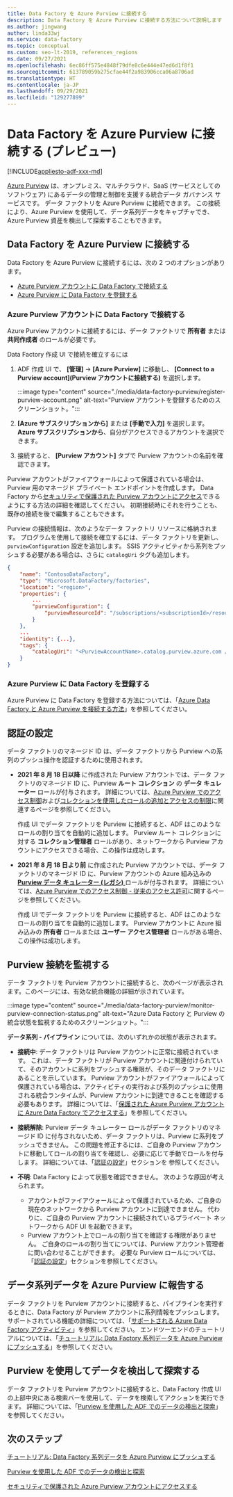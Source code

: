 ```yaml
---
title: Data Factory を Azure Purview に接続する
description: Data Factory を Azure Purview に接続する方法について説明します
ms.author: jingwang
author: linda33wj
ms.service: data-factory
ms.topic: conceptual
ms.custom: seo-lt-2019, references_regions
ms.date: 09/27/2021
ms.openlocfilehash: 6ec86ff575e4848f79dfe8c6e444e47ed6d1f8f1
ms.sourcegitcommit: 613789059b275cfae44f2a983906cca06a8706ad
ms.translationtype: HT
ms.contentlocale: ja-JP
ms.lasthandoff: 09/29/2021
ms.locfileid: "129277899"
---
```

# <a name="connect-data-factory-to-azure-purview-preview"></a>Data Factory を Azure Purview に接続する (プレビュー)

[!INCLUDE[appliesto-adf-xxx-md](includes/appliesto-adf-xxx-md.md)]

[Azure Purview](../purview/overview.md) は、オンプレミス、マルチクラウド、SaaS (サービスとしてのソフトウェア) にあるデータの管理と制御を支援する統合データ ガバナンス サービスです。 データ ファクトリを Azure Purview に接続できます。 この接続により、Azure Purview を使用して、データ系列データをキャプチャでき、Azure Purview 資産を検出して探索することもできます。

## <a name="connect-data-factory-to-azure-purview"></a>Data Factory を Azure Purview に接続する

Data Factory を Azure Purview に接続するには、次の 2 つのオプションがあります。

- [Azure Purview アカウントに Data Factory で接続する](#connect-to-azure-purview-account-in-data-factory)
- [Azure Purview に Data Factory を登録する](#register-data-factory-in-azure-purview)

### <a name="connect-to-azure-purview-account-in-data-factory"></a>Azure Purview アカウントに Data Factory で接続する

Azure Purview アカウントに接続するには、データ ファクトリで **所有者** または **共同作成者** のロールが必要です。

Data Factory 作成 UI で接続を確立するには

1. ADF 作成 UI で、 **[管理]**  ->  **[Azure Purview]** に移動し、 **[Connect to a Purview account]\(Purview アカウントに接続する\)** を選択します。 

    :::image type="content" source="./media/data-factory-purview/register-purview-account.png" alt-text="Purview アカウントを登録するためのスクリーンショット。":::

2. **[Azure サブスクリプションから]** または **[手動で入力]** を選択します。 **Azure サブスクリプションから**、自分がアクセスできるアカウントを選択できます。

3. 接続すると、 **[Purview アカウント]** タブで Purview アカウントの名前を確認できます。

Purview アカウントがファイアウォールによって保護されている場合は、Purview 用のマネージド プライベート エンドポイントを作成します。 Data Factory から[セキュリティで保護された Purview アカウントにアクセス](how-to-access-secured-purview-account.md)できるようにする方法の詳細を確認してください。 初期接続時にそれを行うことも、既存の接続を後で編集することもできます。

Purview の接続情報は、次のようなデータ ファクトリ リソースに格納されます。 プログラムを使用して接続を確立するには、データ ファクトリを更新し、`purviewConfiguration` 設定を追加します。 SSIS アクティビティから系列をプッシュする必要がある場合は、さらに `catalogUri` タグも追加します。

```json
{
    "name": "ContosoDataFactory",
    "type": "Microsoft.DataFactory/factories",
    "location": "<region>",
    "properties": {
        ...
        "purviewConfiguration": {
            "purviewResourceId": "/subscriptions/<subscriptionId>/resourceGroups/<resourceGroupname>/providers/Microsoft.Purview/accounts/<PurviewAccountName>"
        }
    },
    ...
    "identity": {...},
    "tags": {
        "catalogUri": "<PurviewAccountName>.catalog.purview.azure.com //Note: used for SSIS lineage only"
    }
}
```

### <a name="register-data-factory-in-azure-purview"></a>Azure Purview に Data Factory を登録する

Azure Purview に Data Factory を登録する方法については、「[Azure Data Factory と Azure Purview を接続する方法](../purview/how-to-link-azure-data-factory.md)」を参照してください。

## <a name="set-up-authentication"></a>認証の設定

データ ファクトリのマネージド ID は、データ ファクトリから Purview への系列のプッシュ操作を認証するために使用されます。 

- **2021 年 8 月 18 日以降** に作成された Purview アカウントでは、データ ファクトリのマネージド ID に、Purview **ルート コレクション** の **データ キュレーター** ロールが付与されます。 詳細については、[Azure Purview でのアクセス制御](../purview/catalog-permissions.md)および[コレクションを使用したロールの追加とアクセスの制限](../purview/how-to-create-and-manage-collections.md#add-roles-and-restrict-access-through-collections)に関連するページを参照してください。

    作成 UI でデータ ファクトリを Purview に接続すると、ADF はこのようなロールの割り当てを自動的に追加します。 Purview ルート コレクションに対する **コレクション管理者** ロールがあり、ネットワークから Purview アカウントにアクセスできる場合、この操作は成功します。

- **2021 年 8 月 18 日より前** に作成された Purview アカウントでは、データ ファクトリのマネージド ID に、Purview アカウントの Azure 組み込みの [**Purview データ キュレーター (レガシ)** ](../role-based-access-control/built-in-roles.md#purview-data-curator-legacy) ロールが付与されます。 詳細については、[Azure Purview でのアクセス制御 - 従来のアクセス許可](../purview/catalog-permissions.md#legacy-permission-guide)に関するページを参照してください。

    作成 UI でデータ ファクトリを Purview に接続すると、ADF はこのようなロールの割り当てを自動的に追加します。 Purview アカウントに Azure 組み込みの **所有者** ロールまたは **ユーザー アクセス管理者** ロールがある場合、この操作は成功します。

## <a name="monitor-purview-connection"></a>Purview 接続を監視する

データ ファクトリを Purview アカウントに接続すると、次のページが表示されます。このページには、有効な統合機能の詳細が示されています。

:::image type="content" source="./media/data-factory-purview/monitor-purview-connection-status.png" alt-text="Azure Data Factory と Purview の統合状態を監視するためのスクリーンショット。":::

**データ系列 - パイプライン** については、次のいずれかの状態が表示されます。

- **接続中**: データ ファクトリは Purview アカウントに正常に接続されています。 これは、データ ファクトリが Purview アカウントに関連付けられていて、そのアカウントに系列をプッシュする権限が、そのデータ ファクトリにあることを示しています。 Purview アカウントがファイアウォールによって保護されている場合は、アクティビティの実行および系列のプッシュに使用される統合ランタイムが、Purview アカウントに到達できることを確認する必要もあります。 詳細については、「[保護された Azure Purview アカウントに Azure Data Factory でアクセスする](how-to-access-secured-purview-account.md)」を参照してください。
- **接続解除**: Purview データ キュレーター ロールがデータ ファクトリのマネージド ID に付与されないため、データ ファクトリは、Purview に系列をプッシュできません。 この問題を修正するには、ご自身の Purview アカウントに移動してロールの割り当てを確認し、必要に応じて手動でロールを付与します。 詳細については、「[認証の設定](#set-up-authentication)」セクションを 参照してください。
- **不明**: Data Factory によって状態を確認できません。 次のような原因が考えられます。

    - アカウントがファイアウォールによって保護されているため、ご自身の現在のネットワークから Purview アカウントに到達できません。 代わりに、ご自身の Purview アカウントに接続されているプライベート ネットワークから ADF UI を起動できます。
    - Purview アカウント上でロールの割り当てを確認する権限がありません。 ご自身のロールの割り当てについては、Purview アカウント管理者に問い合わせることができます。 必要な Purview ロールについては、「[認証の設定](#set-up-authentication)」セクションを参照してください。

## <a name="report-lineage-data-to-azure-purview"></a>データ系列データを Azure Purview に報告する

データ ファクトリを Purview アカウントに接続すると、パイプラインを実行するときに、Data Factory が Purview アカウントに系列情報をプッシュします。 サポートされている機能の詳細については、「[サポートされる Azure Data Factory アクティビティ](../purview/how-to-link-azure-data-factory.md#supported-azure-data-factory-activities)」を参照してください。 エンドツーエンドのチュートリアルについては、「[チュートリアル: Data Factory 系列データを Azure Purview にプッシュする](tutorial-push-lineage-to-purview.md)」を参照してください。

## <a name="discover-and-explore-data-using-purview"></a>Purview を使用してデータを検出して探索する

データ ファクトリを Purview アカウントに接続すると、Data Factory 作成 UI の上部中央にある検索バーを使用して、データを検索してアクションを実行できます。 詳細については、「[Purview を使用した ADF でのデータの検出と探索](how-to-discover-explore-purview-data.md)」を参照してください。

## <a name="next-steps"></a>次のステップ

[チュートリアル: Data Factory 系列データを Azure Purview にプッシュする](tutorial-push-lineage-to-purview.md)

[Purview を使用した ADF でのデータの検出と探索](how-to-discover-explore-purview-data.md)

[セキュリティで保護された Azure Purview アカウントにアクセスする](how-to-access-secured-purview-account.md)
